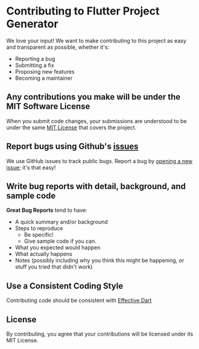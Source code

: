 # Contributing to Flutter Project Generator
We love your input! We want to make contributing to this project as easy and transparent as possible, whether it's:

- Reporting a bug
- Submitting a fix
- Proposing new features
- Becoming a maintainer

## Any contributions you make will be under the MIT Software License
When you submit code changes, your submissions are understood to be under the same [MIT License](http://choosealicense.com/licenses/mit/) that covers the project. 

## Report bugs using Github's [issues](https://github.com/briandk/transcriptase-atom/issues)
We use GitHub issues to track public bugs. Report a bug by [opening a new issue](); it's that easy!

## Write bug reports with detail, background, and sample code

**Great Bug Reports** tend to have:

- A quick summary and/or background
- Steps to reproduce
  - Be specific!
  - Give sample code if you can.
- What you expected would happen
- What actually happens
- Notes (possibly including why you think this might be happening, or stuff you tried that didn't work)

## Use a Consistent Coding Style
Contributing code should be consistent with [Effective Dart](https://dart.dev/effective-dart)

## License
By contributing, you agree that your contributions will be licensed under its MIT License.

